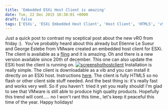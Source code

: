 ```yaml
---
title: 'Embedded ESXi Host Client is amazing'
date: Tue, 22 Dec 2015 10:38:01 +0000
draft: false
tags: ['ESXi', 'ESXi Embedded Host Client', 'Host Client', 'HTML5', 'vSphere']
---
```


Just a quick post to contrast my sceptical post about the new vRO from friday :).  You've probably heard about this already but Etienne Le Sueur and George Estebe from VMware created an embedded host client for ESXi. The client is available as a [fling](https://labs.vmware.com/flings/esxi-embedded-host-client "host client fling") and it is amazing. Oh and there is a new version available since 20th of december. This one can also update the ESXi host the client is running on. [![screenshothostclient](http://www.automate-it.today/wp-content/uploads/2015/12/Screenshot-from-2015-12-22-113103-300x158.png)](http://www.automate-it.today/wp-content/uploads/2015/12/Screenshot-from-2015-12-22-113103.png) Installation is really simple. The client is downloadable as a vib and you can install it directly on an ESXi host. Instructions [here](https://labs.vmware.com/flings/esxi-embedded-host-client#instructions "host client instructions"). The client is fully HTML5 so no flash or other client side stuff needed. And the best thing is: it's really fast and works very well. So if you haven't  tried it yet you really should! I'm glad to see that VMware is still able to produce high quality products. Hopefully this trend will cont..... no I won't rant this time., let's keep it peaceful this time of the year. Happy holidays!